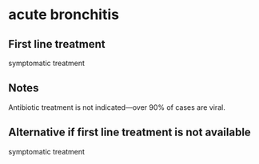 # acute bronchitis

## First line treatment

symptomatic treatment

## Notes

Antibiotic treatment is not indicated—over 90% of cases are viral. 

## Alternative if first line treatment is not available

symptomatic treatment

